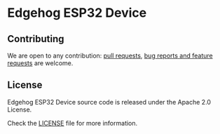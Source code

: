 <!---
  Copyright 2021,2022 SECO Mind Srl

  SPDX-License-Identifier: Apache-2.0
-->

# Edgehog ESP32 Device

## Contributing

We are open to any contribution:
[pull requests](https://github.com/edgehog-device-manager/edgehog-esp32-device/pulls),
[bug reports and feature requests](https://github.com/edgehog-device-manager/edgehog-esp32-device/issues)
are welcome.

## License

Edgehog ESP32 Device source code is released under the Apache 2.0 License.

Check the [LICENSE](LICENSE) file for more information.

